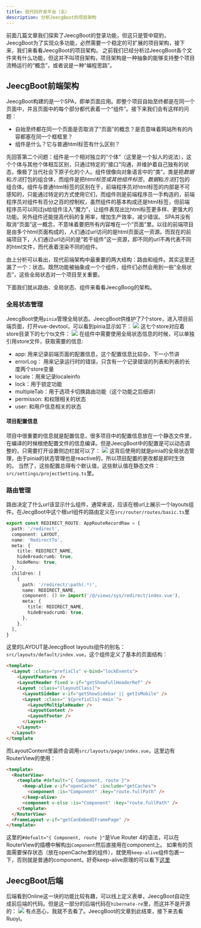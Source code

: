 ```yaml
---
title: 低代码开发平台（五） 
description: 分析JeecgBoot的项目架构
---
```

前面几篇文章我们探索了JeecgBoot的登录功能，但这只是管中窥豹，JeecgBoot为了实现众多功能，必然需要一个稳定的可扩展的项目架构，接下来，我们来看看JeecgBoot的项目架构。
之前我们已经分析过JeecgBoot各个文件夹有什么功能，但这并不叫项目架构，项目架构是一种抽象的能够支持整个项目流畅运行的“概念”，或者说是一种“编程思路”。

## JeecgBoot前端架构
JeecgBoot构建的是一个SPA，即单页面应用。即整个项目自始至终都是在同一个页面中，并且页面中的每个部分都代表着一个“组件”。接下来我们会有这样的问题：

- 自始至终都在同一个页面是否取消了“页面”的概念？是否意味着网站所有的内容都塞在同一个框框里？
- 组件是什么？它与普通html标签有什么区别？

先回答第二个问题：组件是一个相对独立的“个体”（这里是一个拟人的说法），这个个体与其他个体相互区别，只通过特定的“接口”沟通，并维护着自己独有的状态，像极了当代社会下原子化的个人。组件很像向对象语言中的“类”，类是把*数据*和*方法*打包的组合体，而组件是把*html标签或其他组件标签*，*数据*和*方法*打包的组合体。组件与普通html标签的区别在于，前端程序员对html标签的内部是不可感知的，只能通过特定的方式使用它们，而组件则是前端程序员一手构造的，前端程序员对组件有百分之百的控制权，虽然组件的基本构成还是html标签，但前端程序员可以同过js给组件注入“魔力”，让组件表现出比html标签更多样、更强大的功能。另外组件还能提高代码的复用率，增加生产效率，减少错误。
SPA并没有取消“页面”这一概念，不意味着要把所有内容堆在一个“页面”里。以往的前端项目是由多个html页面构成的，人们通过url访问的是html页面这一资源。而现在的前端项目下，人们通过url访问的是“若干组件”这一资源，即不同的url不再代表不同的html文件，而代表着渲染不同的组件。

由上分析可以看出，现代前端架构中最重要的两大结构：路由和组件。其实这里还漏了一个：状态。既然功能被抽象成一个个组件，组件们必然会用到一些“全局状态”，这些全局状态对一个项目至关重要。

下面我们就从路由、全局状态、组件来看看JeecgBoog的架构。

### 全局状态管理
JeecgBoot使用`pinia`管理全局状态。JeecgBoot供维护了7个store，进入项目前端页面，打开vue-devtool，可以看到pinia显示如下：
![](https://picture-bed-1301848969.cos.ap-shanghai.myqcloud.com/20230210213434.png)
这七个store对应着store目录下的七个ts文件：
![](https://picture-bed-1301848969.cos.ap-shanghai.myqcloud.com/20230210213618.png)
在组件中需要使用全局状态信息的时候，可以单独引用store文件，获取需要的信息:
- app: 用来记录前端页面的配置信息，这个配置信息比较杂，下一小节讲
- errorLog： 用来记录运行时的错误，只含有一个记录错误的列表和列表的长度两个store变量
- locale：用来记录localeinfo
- lock：用于锁定功能
- multipleTab：用于选项卡切换路由功能（这个功能之后细讲）
- permisson: 和权限相关的状态
- user: 和用户信息相关的状态

#### 项目配置信息
项目中很重要的信息就是配置信息，很多项目中的配置信息放在一个静态文件里，在编译的时候根绝配置文件的信息编译。但是JeecgBoot中的配置是可以动态调整的，只需要打开设置侧边栏就可以了：
![](https://picture-bed-1301848969.cos.ap-shanghai.myqcloud.com/20230210214450.png)
这背后使用的就是pinia的全局状态管理，由于pinia的状态管理也是reactive的，所以项目配置的更改都是即时生效的。
当然了，这些配置总得有个默认值，这些默认值在静态文件：`src/settings/projectSetting.ts`里。

### 路由管理
路由决定了什么url该显示什么组件，通常来说，应该在根url上展示一个layouts组件。在JecgBoot中这个根url组件的路由定义在`src/router/routes/basic.ts`里
```ts
export const REDIRECT_ROUTE: AppRouteRecordRaw = {
  path: '/redirect',
  component: LAYOUT,
  name: 'RedirectTo',
  meta: {
    title: REDIRECT_NAME,
    hideBreadcrumb: true,
    hideMenu: true,
  },
  children: [
    {
      path: '/redirect/:path(.*)',
      name: REDIRECT_NAME,
      component: () => import('/@/views/sys/redirect/index.vue'),
      meta: {
        title: REDIRECT_NAME,
        hideBreadcrumb: true,
      },
    },
  ],
}
```
这里的LAYOUT是JeecgBoot layouts组件的别名：`src/layouts/default/index.vue`，这个组件定义了基本的页面结构：
```html
<template>
  <Layout :class="prefixCls" v-bind="lockEvents">
    <LayoutFeatures />
    <LayoutHeader fixed v-if="getShowFullHeaderRef" />
    <Layout :class="[layoutClass]">
      <LayoutSideBar v-if="getShowSidebar || getIsMobile" />
      <Layout :class="`${prefixCls}-main`">
        <LayoutMultipleHeader />
        <LayoutContent />
        <LayoutFooter />
      </Layout>
    </Layout>
  </Layout>
</template
```
而LayoutContent里最终会调用`src/layouts/page/index.vue`，这里边有RouterView的使用：
```html
<template>
  <RouterView>
    <template #default="{ Component, route }">
      <keep-alive v-if="openCache" :include="getCaches">
        <component :is="Component" :key="route.fullPath" />
      </keep-alive>
      <component v-else :is="Component" :key="route.fullPath" />
    </template>
  </RouterView>
  <FrameLayout v-if="getCanEmbedIFramePage" />
</template>
```
这里的`#defualt="{ Component, route }"`是Vue Router 4的语法，可以在RouterView的插槽中解构出`Component`然后直接用在component上。
如果有的页面需要保存状态（放在openCache里的组件），就使用`keep-alive`组件包裹一下，否则就是普通的component。好奇keep-alive原理的可以看下[这里](https://ustbhuangyi.github.io/vue-analysis/v2/extend/keep-alive.html)


## JeecgBoot后端
后端看到Online这一块的功能比较有趣，可以线上定义表单，JeecgBoot自动生成前后端的代码。但是这一部分的后端代码在`hibernate-re`里，而这并不是开源的：
![](https://picture-bed-1301848969.cos.ap-shanghai.myqcloud.com/20230213115254.png)
有点恶心，我就不去看了。JeecgBoot的文章到此结束，接下来去看Ruoyi。
